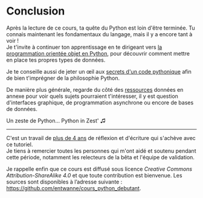 # Conclusion

Après la lecture de ce cours, ta quête du Python est loin d'être terminée.
Tu connais maintenant les fondamentaux du langage, mais il y a encore tant à voir !  
Je t'invite à continuer ton apprentissage en te dirigeant vers [la programmation orientée objet en Python](https://zestedesavoir.com/tutoriels/1253/la-programmation-orientee-objet-en-python/), pour découvrir comment mettre en place tes propres types de données.

Je te conseille aussi de jeter un œil aux [secrets d'un code pythonique](https://zestedesavoir.com/articles/1079/les-secrets-dun-code-pythonique/) afin de bien t'imprégner de la philosophie Python.

De manière plus générale, regarde du côté des [ressources](https://zestedesavoir.com/tutoriels/2514/un-zeste-de-python/10-annexes/9-resources/) données en annexe pour voir quels sujets pourraient t'intéresser, il y est question d'interfaces graphique, de programmation asynchrone ou encore de bases de données.

Un zeste de Python… Python in Zest' ♫

---------------------

C'est un travail de [plus de 4 ans](https://zestedesavoir.com/billets/1956/de-la-difficulte-decrire-un-cours-python-pour-debutants/) de réflexion et d'écriture qui s'achève avec ce tutoriel.  
Je tiens à remercier toutes les personnes qui m'ont aidé et soutenu pendant cette période, notamment les relecteurs de la bêta et l'équipe de validation.

Je rappelle enfin que ce cours est diffusé sous licence _Creative Commons Attribution-ShareAlike 4.0_ et que toute contribution est bienvenue. Les sources sont disponibles à l’adresse suivante : <https://github.com/entwanne/cours_python_debutant>.
